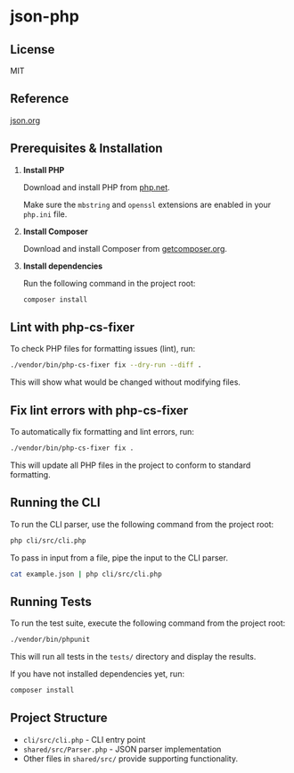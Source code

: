 # json-php

## License

MIT

## Reference

[json.org](http://json.org)

## Prerequisites & Installation

1. **Install PHP**

   Download and install PHP from [php.net](https://www.php.net/downloads).

   Make sure the `mbstring` and `openssl` extensions are enabled in your `php.ini` file.

2. **Install Composer**

   Download and install Composer from [getcomposer.org](https://getcomposer.org/download/).

3. **Install dependencies**

   Run the following command in the project root:

   ```sh
   composer install
   ```

## Lint with php-cs-fixer

To check PHP files for formatting issues (lint), run:

```sh
./vendor/bin/php-cs-fixer fix --dry-run --diff .
```

This will show what would be changed without modifying files.

## Fix lint errors with php-cs-fixer

To automatically fix formatting and lint errors, run:

```sh
./vendor/bin/php-cs-fixer fix .
```

This will update all PHP files in the project to conform to standard formatting.

## Running the CLI

To run the CLI parser, use the following command from the project root:

```sh
php cli/src/cli.php
```

To pass in input from a file, pipe the input to the CLI parser.

```sh
cat example.json | php cli/src/cli.php
```

## Running Tests

To run the test suite, execute the following command from the project root:

```sh
./vendor/bin/phpunit
```

This will run all tests in the `tests/` directory and display the results.

If you have not installed dependencies yet, run:

```sh
composer install
```

## Project Structure

- `cli/src/cli.php` - CLI entry point
- `shared/src/Parser.php` - JSON parser implementation
- Other files in `shared/src/` provide supporting functionality.
